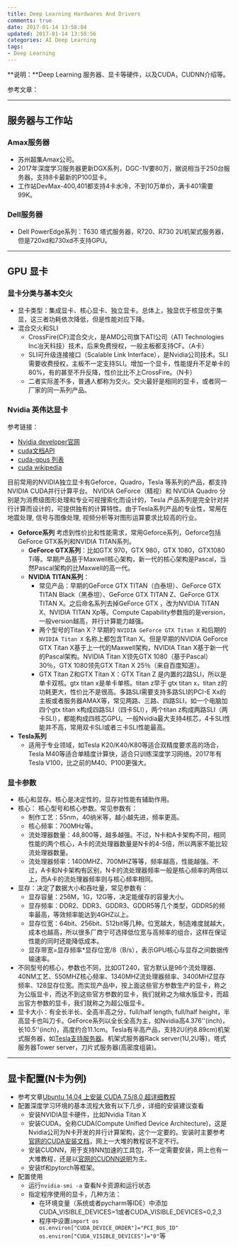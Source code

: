 ```yaml
---
title: Deep Learning Hardwares And Drivers
comments: true
date: 2017-01-14 13:58:04
updated: 2017-01-14 13:58:56
categories: AI Deep Learning
tags:
- Deep Learning
---
```


**说明：**Deep Learning 服务器、显卡等硬件，以及CUDA，CUDNN介绍等。
<!-- more -->


参考文章：

----
## 服务器与工作站
### Amax服务器
* 苏州超集Amax公司。
* 2017年深度学习服务器更新DGX系列，DGC-1V要80万，据说相当于250台服务器，支持8卡最新的P100显卡。
* 工作站DevMax-400,401都支持4卡水冷，不到10万单价，满卡401需要99K。

### Dell服务器
* Dell PowerEdge系列：T630 塔式服务器，R720、R730 2U机架式服务器，但是720xd和730xd不支持GPU。

---
## GPU 显卡
### 显卡分类与基本交火
* 显卡类型：集成显卡、核心显卡、独立显卡。总体上，独显优于核显优于集显，这三者功耗依次降低，但是性能对应下降。
* 混合交火和SLI
	* CrossFire(CF)混合交火，是AMD公司旗下ATI公司（ATI Technologies Inc冶天科技）技术，后来免费授权，一般主板都支持CF。（A卡）
	* SLI可升级连接接口（Scalable Link Interface），是Nvidia公司技术。SLI需要收费授权，主板不一定支持SLI。增加一个显卡，性能提升不足单卡的80%，有的甚至不升反降，性价比比不上CrossFire。（N卡）
	* 二者实际差不多，普通人都称为交火。交火最好是相同的显卡，或者同一厂家的同一系列产品。

### Nvidia 英伟达显卡

参考链接：
* [Nvidia developer官网](https://developer.nvidia.com/)
* [cuda文档API](http://docs.nvidia.com/cuda/index.html)
* [cuda-gpus 列表](https://developer.nvidia.com/cuda-gpus)
* [cuda wikipedia](https://en.wikipedia.org/wiki/CUDA#Limitations)

目前常用的NVIDIA独立显卡有Geforce，Quadro，Tesla 等系列的产品，都支持 NVIDIA CUDA并行计算平台。 NVIDIA GeForce（精视）和 NVIDIA Quadro 分别是为消费级图形处理和专业可视搜索化而设计的，Tesla 产品系列是完全针对并行计算而设计的，可提供独有的计算特性。由于Tesla系列产品的专业性，常用在地震处理, 信号与图像处理, 视频分析等对图形运算要求比较高的行业。
* **Geforce系列** 考虑到性价比和性能需求，常用Geforce系列，Geforce包括GeForce GTX系列和NVIDIA TITAN系列。
	* **GeForce GTX系列**：比如GTX 970，GTX 980，GTX 1080，GTX1080 Ti等。早期产品基于Maxwell核心架构，新一代的核心架构是Pascal，当然Pascal架构的比Maxwell的高一代。
	* **NVIDIA TITAN系列**：
		* 常见产品：早期的GeForce GTX TITAN（白泰坦）、GeForce GTX TITAN Black（黑泰坦）、GeForce GTX TITAN Z、GeForce GTX TITAN X。之后命名系列去掉GeForce GTX ，改为NVIDIA TITAN X、NVIDIA TITAN Xp等。Compute Capability参数指的是version，一般version越高，并行计算能力越强。
		* 两个型号的Titan X？早期的 `NVIDIA GeForce GTX Titan X` 和后期的 `NVIDIA Titan X` 名称上都包含Titan X。但是早期的NVIDIA GeForce GTX Titan X基于上一代的Maxwell架构，NVIDIA Titan X基于新一代的Pascal架构。NVIDIA Titan X领先GTX 1080（基于Pascal） 30％，GTX 1080领先GTX Titan X 25％（来自百度知道）。
		* GTX Titan Z和GTX Titan X：GTX Titan Z 是内置的2路SLI，所以是单卡双核。gtx titan x是单卡单核。titan z早于 gtx titan x，titan z的功耗更大，性价比不是很高。多路SLI需要支持多路SLI的PCI-E Xx的主板或者服务器AMAX等，常见两路、三路、四路SLI，如一个电脑加四个gtx titan x构成四路SLI（四卡SLI），两个titan z构成两路SLI（两卡SLI），都能构成四核芯GPU。一般Nvidia最大支持4核芯，4卡SLI性能并不高，常用双卡SLI或者三卡SLI性能最高。
* **Tesla系列**
	* 适用于专业领域，如Tesla K20/K40/K80等适合双精度要求高的场合，Tesla M40等适合单精度计算快，适合只训练深度学习网络。2017年有Tesla V100，比之前的M40、P100更强大。

### 显卡参数
* 核心和显存。核心是决定性的，显存对性能有辅助作用。
* 核心： 核心型号和核心参数。常见参数有：
	* 制作工艺：55nm，40纳米等，越小越先进，频率更高。
	* 核心频率：700MHz等。
	* 流处理器数量：48,800等，越多越强。不过，N卡和A卡架构不同，相同性能的两个核心，A卡的流处理器数量是N卡的4-5倍，所以两家不能比较流处理器数量。
	* 流处理器频率：1400MHZ、700MHZ等等，频率越高，性能越强。不过，A卡和N卡架构有区别，N卡的流处理器频率一般是核心频率的两倍以上，而A卡的流处理器频率则与核心频率相同。
* 显存：决定了数据大小和吞吐量，常见参数有：
	* 显存容量：256M，1G，12G等，决定能缓存的容量大小。
	* 显存频率：DDR2、DDR3、GDDR3、GDDR5等几个类型，GDDR5的频率最高，等效频率能达到4GHZ以上。
	* 显存位宽：64bit、256bit、512bit等几种。位宽越大，制造难度就越大，成本也越高，所以很多厂商宁可选择低位宽与高频率的组合，这样在保证性能的同时还能降低成本。
	* 显存带宽=显存频率*显存位宽/8（B/s），表示GPU核心与显存之间数据传输速率。
* 不同型号的核心，参数也不同，比如GT240，官方默认是96个流处理器、40NM工艺、550MHZ核心频率、1340MHZ流处理器频率、3400MHZ显存频率、128显存位宽。而实现产品中，按上面这些官方参数生产的显卡，称之为公版显卡，而达不到这些官方参数的显卡，我们就称之为缩水版显卡，而超出官方参数的显卡，我们就称之为超公版显卡。
* 显卡大小：有全长半长、全高半高之分，full/half length, full/half height，半高显卡也叫刀卡。GeForce系列以全长全高为主，如Nvidia高4.376''(inch)，长10.5''(inch)，高度约合11.1cm。Tesla有半高产品，支持2U(约8.89cm)机架式服务器，如[Tesla支持服务器](http://www.nvidia.cn/object/where-to-buy-tesla-cn.html)。机架式服务器Rack server(1U,2U等)，塔式服务器Tower server，刀片式服务器(高密度组装)。

---
## 显卡配置(N卡为例)
* 参考文章[Ubuntu 14.04 上安装 CUDA 7.5/8.0 超详细教程](http://blog.csdn.net/masa_fish/article/details/51882183)
* 配置深度学习环境的基本流程大致有以下几步，详细的安装建议查看
	* 安装NVIDIA显卡硬件，比如Nvidia Titan X
	* 安装CUDA，全称CUDA(Compute Unified Device Architecture)，这是Nvidia公司为N卡开发的并行计算架构，这个一定要的。安装时主要参考[官网的CUDA安装文档](http://docs.nvidia.com/cuda/)，网上一大堆的教程说不定不行。
	* 安装CUDNN，用于支持NN加速的工具包，不一定需要安装，网上也有一大堆教程，还是以[官网的CUDNN说明](https://developer.nvidia.com/cudnn)为主。
	* 安装tf和pytorch等框架。
* 配置使用
	* 运行`nvidia-smi -a` 查看N卡资源和运行状态
	* 指定程序使用的显卡，几种方法：
		* 在环境变量（系统或者pycharm等IDE）中添加CUDA_VISIBLE_DEVICES=1或者CUDA_VISIBLE_DEVICES=0,2,3
		* 程序中设置`import os os.environ["CUDA_DEVICE_ORDER"]="PCI_BUS_ID" os.environ["CUDA_VISIBLE_DEVICES"]="0"`等
